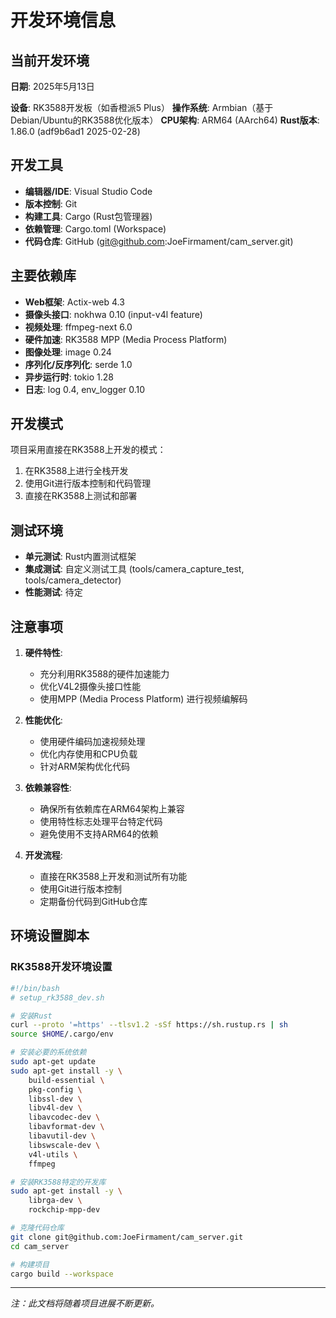 # 开发环境信息

## 当前开发环境

**日期**: 2025年5月13日

**设备**: RK3588开发板（如香橙派5 Plus）
**操作系统**: Armbian（基于Debian/Ubuntu的RK3588优化版本）
**CPU架构**: ARM64 (AArch64)
**Rust版本**: 1.86.0 (adf9b6ad1 2025-02-28)

## 开发工具

- **编辑器/IDE**: Visual Studio Code
- **版本控制**: Git
- **构建工具**: Cargo (Rust包管理器)
- **依赖管理**: Cargo.toml (Workspace)
- **代码仓库**: GitHub (git@github.com:JoeFirmament/cam_server.git)

## 主要依赖库

- **Web框架**: Actix-web 4.3
- **摄像头接口**: nokhwa 0.10 (input-v4l feature)
- **视频处理**: ffmpeg-next 6.0
- **硬件加速**: RK3588 MPP (Media Process Platform)
- **图像处理**: image 0.24
- **序列化/反序列化**: serde 1.0
- **异步运行时**: tokio 1.28
- **日志**: log 0.4, env_logger 0.10

## 开发模式

项目采用直接在RK3588上开发的模式：

1. 在RK3588上进行全栈开发
2. 使用Git进行版本控制和代码管理
3. 直接在RK3588上测试和部署

## 测试环境

- **单元测试**: Rust内置测试框架
- **集成测试**: 自定义测试工具 (tools/camera_capture_test, tools/camera_detector)
- **性能测试**: 待定

## 注意事项

1. **硬件特性**:
   - 充分利用RK3588的硬件加速能力
   - 优化V4L2摄像头接口性能
   - 使用MPP (Media Process Platform) 进行视频编解码

2. **性能优化**:
   - 使用硬件编码加速视频处理
   - 优化内存使用和CPU负载
   - 针对ARM架构优化代码

3. **依赖兼容性**:
   - 确保所有依赖库在ARM64架构上兼容
   - 使用特性标志处理平台特定代码
   - 避免使用不支持ARM64的依赖

4. **开发流程**:
   - 直接在RK3588上开发和测试所有功能
   - 使用Git进行版本控制
   - 定期备份代码到GitHub仓库

## 环境设置脚本

### RK3588开发环境设置

```bash
#!/bin/bash
# setup_rk3588_dev.sh

# 安装Rust
curl --proto '=https' --tlsv1.2 -sSf https://sh.rustup.rs | sh
source $HOME/.cargo/env

# 安装必要的系统依赖
sudo apt-get update
sudo apt-get install -y \
    build-essential \
    pkg-config \
    libssl-dev \
    libv4l-dev \
    libavcodec-dev \
    libavformat-dev \
    libavutil-dev \
    libswscale-dev \
    v4l-utils \
    ffmpeg

# 安装RK3588特定的开发库
sudo apt-get install -y \
    librga-dev \
    rockchip-mpp-dev

# 克隆代码仓库
git clone git@github.com:JoeFirmament/cam_server.git
cd cam_server

# 构建项目
cargo build --workspace
```

---

*注：此文档将随着项目进展不断更新。*
